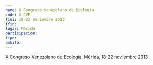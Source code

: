 ```yaml
---
name: X Congreso Venezolano de Ecología
code: X_CVE
fini: 18-22 noviembre 2013
ffin:
lugar: Mérida
participacion:
tipo:
ambito:
---
```

X Congreso Venezolano de Ecología. Mérida, 18-22 noviembre 2013
